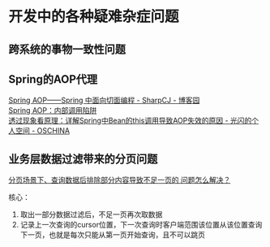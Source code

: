 # 开发中的各种疑难杂症问题

## 跨系统的事物一致性问题

## Spring的AOP代理

[Spring AOP——Spring 中面向切面编程 - SharpCJ - 博客园](https://www.cnblogs.com/joy99/p/10941543.html)  
[Spring AOP：内部调用陷阱](https://zhewuzhou.github.io/2018/09/01/Spring_AOP_Trap/)  
[透过现象看原理：详解Spring中Bean的this调用导致AOP失效的原因 - 光闪的个人空间 - OSCHINA](https://my.oschina.net/guangshan/blog/1807721) 

## 业务层数据过滤带来的分页问题

[分页场景下、查询数据后排除部分内容导致不足一页的 问题怎么解决？](https://www.v2ex.com/t/603295)

核心：

1. 取出一部分数据过滤后，不足一页再次取数据
2. 记录上一次查询的cursor位置，下一次查询时客户端范围该位置从该位置查询下一页，也就是每次只能从第一页开始查询，且不可以跳页